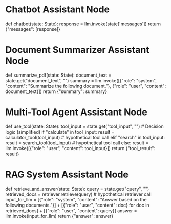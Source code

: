 # Chatbot Assistant Node
def chatbot(state: State):
    response = llm.invoke(state['messages'])
    return {"messages": [response]}


# Document Summarizer Assistant Node
def summarize_pdf(state: State):
    document_text = state.get("document_text", "")
    summary = llm.invoke([{"role": "system", "content": "Summarize the following document."}, {"role": "user", "content": document_text}])
    return {"summary": summary}


# Multi-Tool Agent Assistant Node
def use_tool(state: State):
    tool_input = state.get("tool_input", "")
    # Decision logic (simplified)
    if "calculate" in tool_input:
        result = calculator_tool(tool_input)  # hypothetical tool call
    elif "search" in tool_input:
        result = search_tool(tool_input)  # hypothetical tool call
    else:
        result = llm.invoke([{"role": "user", "content": tool_input}])
    return {"tool_result": result}


# RAG System Assistant Node
def retrieve_and_answer(state: State):
    query = state.get("query", "")
    retrieved_docs = retriever.retrieve(query)  # hypothetical retriever call
    input_for_llm = [{"role": "system", "content": "Answer based on the following documents."}] + [{"role": "user", "content": doc} for doc in retrieved_docs] + [{"role": "user", "content": query}]
    answer = llm.invoke(input_for_llm)
    return {"answer": answer}
